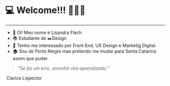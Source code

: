 # 💻 Welcome!!! 👩🏽‍💻

------

- 👋 Oi! Meu nome é Lisandra Flach
- 📚 Estudante de ✒️Design 
- 👀 Tenho me interessado por Front End, UX Design e Marketig Digital.
- 🏠 Sou de Porto Alegre  mas pretendo me mudar para Santa Catarina assim que puder.

> *“Se foi um erro, amanhã vira aprendizado.”*

​												   Clarice Lispector
